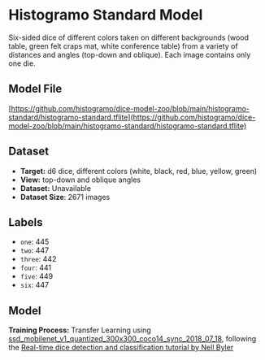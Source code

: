 # Histogramo Standard Model

Six-sided dice of different colors taken on different backgrounds (wood table, green felt craps mat, white conference table) from a variety of distances and angles (top-down and oblique). Each image contains only one die.

## Model File

[https://github.com/histogramo/dice-model-zoo/blob/main/histogramo-standard/histogramo-standard.tflite](https://github.com/histogramo/dice-model-zoo/blob/main/histogramo-standard/histogramo-standard.tflite)

## Dataset

- **Target:** d6 dice, different colors (white, black, red, blue, yellow, green)
- **View:** top-down and oblique angles
- **Dataset:** Unavailable
- **Dataset Size**: 2671 images

## Labels

- `one`: 445
- `two`: 447
- `three`: 442
- `four`: 441
- `five`: 449
- `six`: 447

## Model

**Training Process:** Transfer Learning using [ssd_mobilenet_v1_quantized_300x300_coco14_sync_2018_07_18](http://download.tensorflow.org/models/object_detection/ssd_mobilenet_v1_quantized_300x300_coco14_sync_2018_07_18.tar.gz), following the [Real-time dice detection and classification tutorial by Nell Byler](https://github.com/nell-byler/dice_detection)
